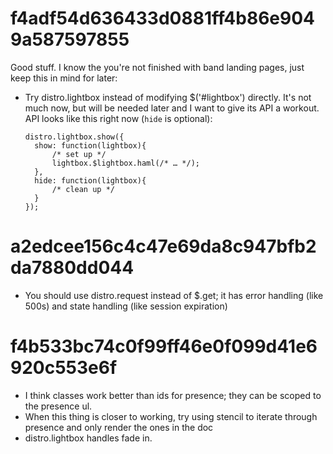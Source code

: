 # f4adf54d636433d0881ff4b86e9049a587597855 #

Good stuff. I know the you're not finished with band landing pages, just keep this in mind for later:

- Try distro.lightbox instead of modifying $('#lightbox') directly. It's not much now, but will be needed later and I want to give its API a workout. API looks like this right now (`hide` is optional):

      distro.lightbox.show({
      	show: function(lightbox){
      		/* set up */
      		lightbox.$lightbox.haml(/* … */);
      	},
      	hide: function(lightbox){
      		/* clean up */
      	}
      });

# a2edcee156c4c47e69da8c947bfb2da7880dd044 #

- You should use distro.request instead of $.get; it has error handling (like 500s) and state handling (like session expiration)


# f4b533bc74c0f99ff46e0f099d41e6920c553e6f #

- I think classes work better than ids for presence; they can be scoped to the presence ul.
- When this thing is closer to working, try using stencil to iterate through presence and only render the ones in the doc
- distro.lightbox handles fade in.
